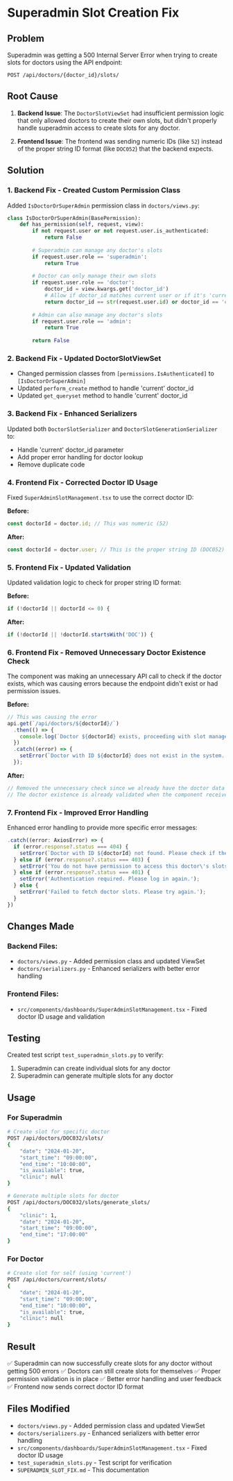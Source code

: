 # Superadmin Slot Creation Fix

## Problem
Superadmin was getting a 500 Internal Server Error when trying to create slots for doctors using the API endpoint:
```
POST /api/doctors/{doctor_id}/slots/
```

## Root Cause
1. **Backend Issue**: The `DoctorSlotViewSet` had insufficient permission logic that only allowed doctors to create their own slots, but didn't properly handle superadmin access to create slots for any doctor.

2. **Frontend Issue**: The frontend was sending numeric IDs (like `52`) instead of the proper string ID format (like `DOC052`) that the backend expects.

## Solution

### 1. Backend Fix - Created Custom Permission Class
Added `IsDoctorOrSuperAdmin` permission class in `doctors/views.py`:

```python
class IsDoctorOrSuperAdmin(BasePermission):
    def has_permission(self, request, view):
        if not request.user or not request.user.is_authenticated:
            return False
        
        # Superadmin can manage any doctor's slots
        if request.user.role == 'superadmin':
            return True
        
        # Doctor can only manage their own slots
        if request.user.role == 'doctor':
            doctor_id = view.kwargs.get('doctor_id')
            # Allow if doctor_id matches current user or if it's 'current' (for self-reference)
            return doctor_id == str(request.user.id) or doctor_id == 'current'
        
        # Admin can also manage any doctor's slots
        if request.user.role == 'admin':
            return True
        
        return False
```

### 2. Backend Fix - Updated DoctorSlotViewSet
- Changed permission classes from `[permissions.IsAuthenticated]` to `[IsDoctorOrSuperAdmin]`
- Updated `perform_create` method to handle 'current' doctor_id
- Updated `get_queryset` method to handle 'current' doctor_id

### 3. Backend Fix - Enhanced Serializers
Updated both `DoctorSlotSerializer` and `DoctorSlotGenerationSerializer` to:
- Handle 'current' doctor_id parameter
- Add proper error handling for doctor lookup
- Remove duplicate code

### 4. Frontend Fix - Corrected Doctor ID Usage
Fixed `SuperAdminSlotManagement.tsx` to use the correct doctor ID:

**Before:**
```typescript
const doctorId = doctor.id; // This was numeric (52)
```

**After:**
```typescript
const doctorId = doctor.user; // This is the proper string ID (DOC052)
```

### 5. Frontend Fix - Updated Validation
Updated validation logic to check for proper string ID format:

**Before:**
```typescript
if (!doctorId || doctorId <= 0) {
```

**After:**
```typescript
if (!doctorId || !doctorId.startsWith('DOC')) {
```

### 6. Frontend Fix - Removed Unnecessary Doctor Existence Check
The component was making an unnecessary API call to check if the doctor exists, which was causing errors because the endpoint didn't exist or had permission issues.

**Before:**
```typescript
// This was causing the error
api.get(`/api/doctors/${doctorId}/`)
  .then(() => {
    console.log(`Doctor ${doctorId} exists, proceeding with slot management`);
  })
  .catch((error) => {
    setError(`Doctor with ID ${doctorId} does not exist in the system. Please refresh the page and try again.`);
  });
```

**After:**
```typescript
// Removed the unnecessary check since we already have the doctor data from the parent component
// The doctor existence is already validated when the component receives the doctor prop
```

### 7. Frontend Fix - Improved Error Handling
Enhanced error handling to provide more specific error messages:

```typescript
.catch((error: AxiosError) => {
  if (error.response?.status === 404) {
    setError(`Doctor with ID ${doctorId} not found. Please check if the doctor exists in the system.`);
  } else if (error.response?.status === 403) {
    setError('You do not have permission to access this doctor\'s slots.');
  } else if (error.response?.status === 401) {
    setError('Authentication required. Please log in again.');
  } else {
    setError('Failed to fetch doctor slots. Please try again.');
  }
})
```

## Changes Made

### Backend Files:
- `doctors/views.py` - Added permission class and updated ViewSet
- `doctors/serializers.py` - Enhanced serializers with better error handling

### Frontend Files:
- `src/components/dashboards/SuperAdminSlotManagement.tsx` - Fixed doctor ID usage and validation

## Testing

Created test script `test_superadmin_slots.py` to verify:
1. Superadmin can create individual slots for any doctor
2. Superadmin can generate multiple slots for any doctor

## Usage

### For Superadmin
```bash
# Create slot for specific doctor
POST /api/doctors/DOC032/slots/
{
    "date": "2024-01-20",
    "start_time": "09:00:00",
    "end_time": "10:00:00",
    "is_available": true,
    "clinic": null
}

# Generate multiple slots for doctor
POST /api/doctors/DOC032/slots/generate_slots/
{
    "clinic": 1,
    "date": "2024-01-20",
    "start_time": "09:00:00",
    "end_time": "17:00:00"
}
```

### For Doctor
```bash
# Create slot for self (using 'current')
POST /api/doctors/current/slots/
{
    "date": "2024-01-20",
    "start_time": "09:00:00",
    "end_time": "10:00:00",
    "is_available": true,
    "clinic": null
}
```

## Result
✅ Superadmin can now successfully create slots for any doctor without getting 500 errors
✅ Doctors can still create slots for themselves
✅ Proper permission validation is in place
✅ Better error handling and user feedback
✅ Frontend now sends correct doctor ID format

## Files Modified
- `doctors/views.py` - Added permission class and updated ViewSet
- `doctors/serializers.py` - Enhanced serializers with better error handling
- `src/components/dashboards/SuperAdminSlotManagement.tsx` - Fixed doctor ID usage
- `test_superadmin_slots.py` - Test script for verification
- `SUPERADMIN_SLOT_FIX.md` - This documentation
